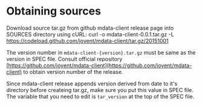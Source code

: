 # Obtaining sources

Download source tar.gz from github mdata-client release page into SOURCES directory using cURL:
curl -o mdata-client-0.0.1.tar.gz -L https://codeload.github.com/joyent/mdata-client/tar.gz/20151001

The version number in `mdata-client-{version}.tar.gz` must be same as the version in SPEC file.
Consult official repository [https://github.com/joyent/mdata-client](https://github.com/joyent/mdata-client) to obtain version number of the release.

Since mdata-client release appends version derived from date to it's directory before createing tar.gz, make sure you put this value in SPEC file. The variable that you need to edit is `tar_version` at the top of the SPEC file.
